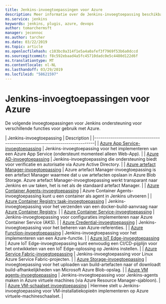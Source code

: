 ```yaml
---
title: Jenkins-invoegtoepassingen voor Azure
description: Meer informatie over de Jenkins-invoegtoepassing beschikbaar voor gebruik met Azure
ms.service: jenkins
keywords: jenkins, plugis, azure, devops
author: tomarchermsft
manager: jeconnoc
ms.author: tarcher
ms.date: 03/22/2019
ms.topic: article
ms.openlocfilehash: c103bc0a314f1e5a4a0afef3f7969f53b6a0dccd
ms.sourcegitcommit: f8c592ebaad4a5fc45710dadc0e5c4480d122d6f
ms.translationtype: MT
ms.contentlocale: nl-NL
ms.lasthandoff: 03/29/2019
ms.locfileid: "58621597"
---
```

# <a name="jenkins-plugins-for-azure"></a>Jenkins-invoegtoepassingen voor Azure

De volgende invoegtoepassingen voor Jenkins ondersteuning voor verschillende functies voor gebruik met Azure.
  
| Jenkins-invoegtoepassing | Description                                   |
|------------------------------------------------------------------------------|
| [Azure App Service-invoegtoepassing](https://plugins.jenkins.io/azure-app-service)     | Jenkins-invoegtoepassing voor het implementeren van een Azure App Service (ondersteunt momenteel alleen Web-App). | 
| [Azure AD-invoegtoepassing](https://plugins.jenkins.io/azure-ad)                       | Jenkins-invoegtoepassing die ondersteuning biedt voor verificatie en autorisatie via Azure Active Directory. | 
| [Azure artefact Manager-invoegtoepassing](https://plugins.jenkins.io/azure-artifact-manager) | Azure artefact Manager-invoegtoepassing is een artefact Manager waarmee dat u uw artefacten opslaan in Azure Blob Storage. Azure artefact Manager-invoegtoepassing werkt transparant naar Jenkins en uw taken, het is net als de standaard artefact Manager. | 
| [Azure Container Agents-invoegtoepassing](https://plugins.jenkins.io/azure-container-agents) | Azure Container Agents-invoegtoepassing kunt u een container als agent in Jenkins uitvoeren | 
| [Azure Container Registry taak-invoegtoepassing](https://plugins.jenkins.io/azure-container-registry-tasks)       | Jenkins-invoegtoepassing voor het verzenden van een docker-build-aanvraag naar [Azure Container Registry](/azure/container-registry/container-registry-tasks-overview). |
| [Azure Container Service-invoegtoepassing](https://plugins.jenkins.io/azure-acs)       | Jenkins-invoegtoepassing voor configuraties implementeren naar Azure Container Service (AKS). | 
| [Azure Credential-invoegtoepassing](https://plugins.jenkins.io/azure-credentials)      | Jenkins-invoegtoepassing voor het beheren van Azure-referenties. | 
| [Azure Function-invoegtoepassing](https://plugins.jenkins.io/azure-function)           | Jenkins-invoegtoepassing voor het implementeren van een Azure-functie. | 
| [Azure IoT Edge-invoegtoepassing](https://plugins.jenkins.io/azure-iot-edge)           | Azure IoT Edge-invoegtoepassing kunt eenvoudig een CI/CD-pijplijn voor het ontwikkelen van een IoT Edge-oplossing op Jenkins instellen. | 
| [Azure Service Fabric-invoegtoepassing](https://plugins.jenkins.io/service-fabric)     | Jenkins-invoegtoepassing voor Linux Azure Service Fabric-projecten. |
| [Azure Storage-invoegtoepassing](https://plugins.jenkins.io/windows-azure-storage)     | invoegtoepassing voor het uploaden van build-artefacten naar of downloadt build-afhankelijkheden van Microsoft Azure Blob-opslag. | 
| [Azure VM agents-invoegtoepassing](https://plugins.jenkins.io/azure-vm-agents)         | Jenkins-invoegtoepassing voor Jenkins-agents maken in Azure virtuele machines (via Azure Resource Manager-sjabloon). | 
| [Azure VM-schaalset invoegtoepassing](https://plugins.jenkins.io/azure-vmss)           | Hiermee stelt u Jenkins-invoegtoepassing voor VM-installatiekopieën implementeren op Azure virtuele-machineschaalset. | 
